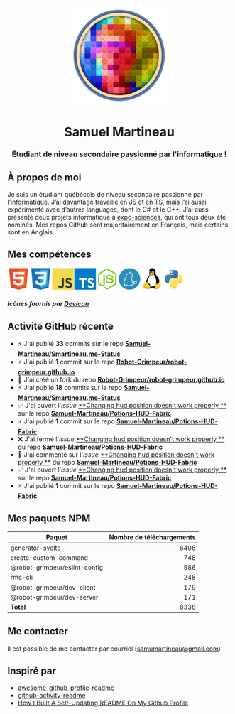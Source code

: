 <div align="middle">
  <img height="225" alt="avatar" src="https://raw.githubusercontent.com/Samuel-Martineau/Samuel-Martineau/master/avatar.png">
  <h1>Samuel Martineau</h1>
  <h3>Étudiant de niveau secondaire passionné par l'informatique !</h3>
</div>

## À propos de moi

Je suis un étudiant québécois de niveau secondaire passionné par l’informatique. J’ai davantage travaillé en JS et en TS, mais j’ai aussi expérimenté avec d’autres languages, dont le C# et le C++. J’ai aussi présenté deux projets informatique à [expo-sciences](https://technoscience.ca/programmes/expo-sciences/), qui ont tous deux été nominés. Mes repos Github sont majoritairement en Français, mais certains sont en Anglais.

## Mes compétences

<img alt="HTML5" src="https://raw.githubusercontent.com/devicons/devicon/master/icons/html5/html5-original.svg" width="50" title="HTML5" /><img alt="CSS3" src="https://raw.githubusercontent.com/devicons/devicon/master/icons/css3/css3-original.svg" width="50" title="CSS3" /><img alt="JavaScript" src="https://raw.githubusercontent.com/devicons/devicon/master/icons/javascript/javascript-original.svg" width="50" title="JavaScript" /><img alt="TypeScript" src="https://raw.githubusercontent.com/devicons/devicon/master/icons/typescript/typescript-original.svg" width="50" title="TypeScript" /><img alt="NodeJS" src="https://raw.githubusercontent.com/devicons/devicon/master/icons/nodejs/nodejs-original.svg" width="50" title="NodeJS" /><img alt="Yarn" src="https://raw.githubusercontent.com/devicons/devicon/master/icons/yarn/yarn-original.svg" width="50" title="Yarn" /><img alt="Linux" src="https://raw.githubusercontent.com/devicons/devicon/master/icons/linux/linux-original.svg" width="50" title="Linux" /><img alt="Python" src="https://raw.githubusercontent.com/devicons/devicon/master/icons/python/python-original.svg" width="50" title="Python" />

##### Icônes fournis par [Devicon](https://konpa.github.io/devicon/)

## Activité GitHub récente

- ⚡ J&#x27;ai publié **33** commits sur le repo [**Samuel-Martineau/Smartineau.me-Status**](https://github.com/Samuel-Martineau/Smartineau.me-Status)
- ⚡ J&#x27;ai publié **1** commit sur le repo [**Robot-Grimpeur/robot-grimpeur.github.io**](https://github.com/Robot-Grimpeur/robot-grimpeur.github.io)
- 🌈 J&#x27;ai créé un fork du repo [**Robot-Grimpeur/robot-grimpeur.github.io**](https://github.com/Robot-Grimpeur/robot-grimpeur.github.io)
- ⚡ J&#x27;ai publié **18** commits sur le repo [**Samuel-Martineau/Smartineau.me-Status**](https://github.com/Samuel-Martineau/Smartineau.me-Status)
- ✅ J&#x27;ai ouvert l&#x27;_issue_ [**Changing hud position doesn&#x27;t work properly **](https://github.com/Samuel-Martineau/Potions-HUD-Fabric/issues/5) sur le repo [**Samuel-Martineau/Potions-HUD-Fabric**](https://github.com/Samuel-Martineau/Potions-HUD-Fabric)
- ⚡ J&#x27;ai publié **1** commit sur le repo [**Samuel-Martineau/Potions-HUD-Fabric**](https://github.com/Samuel-Martineau/Potions-HUD-Fabric)
- ❌ J&#x27;ai fermé l&#x27;_issue_ [**Changing hud position doesn&#x27;t work properly **](https://github.com/Samuel-Martineau/Potions-HUD-Fabric/issues/5) du repo [**Samuel-Martineau/Potions-HUD-Fabric**](https://github.com/Samuel-Martineau/Potions-HUD-Fabric)
- 💬 J&#x27;ai commenté sur l&#x27;_issue_ [**Changing hud position doesn&#x27;t work properly **](https://github.com/Samuel-Martineau/Potions-HUD-Fabric/issues/5) du repo [**Samuel-Martineau/Potions-HUD-Fabric**](https://github.com/Samuel-Martineau/Potions-HUD-Fabric)
- ✅ J&#x27;ai ouvert l&#x27;_issue_ [**Changing hud position doesn&#x27;t work properly **](https://github.com/Samuel-Martineau/Potions-HUD-Fabric/issues/5) sur le repo [**Samuel-Martineau/Potions-HUD-Fabric**](https://github.com/Samuel-Martineau/Potions-HUD-Fabric)
- ⚡ J&#x27;ai publié **1** commit sur le repo [**Samuel-Martineau/Potions-HUD-Fabric**](https://github.com/Samuel-Martineau/Potions-HUD-Fabric)

## Mes paquets NPM

| Paquet                        | Nombre de téléchargements |
| ----------------------------- | ------------------------: |
| generator-svelte              |                      6406 |
| create-custom-command         |                       748 |
| @robot-grimpeur/eslint-config |                       586 |
| rmc-cli                       |                       248 |
| @robot-grimpeur/dev-client    |                       179 |
| @robot-grimpeur/dev-server    |                       171 |
| **Total**                     |                      8338 |

## Me contacter

Il est possible de me contacter par courriel ([samumartineau@gmail.com](mailto:samumartineau@gmail.com))

## Inspiré par

- [awesome-github-profile-readme](https://github.com/abhisheknaiidu/awesome-github-profile-readme)
- [github-activity-readme](https://github.com/jamesgeorge007/github-activity-readme)
- [How I Built A Self-Updating README On My Github Profile](https://www.mokkapps.de/blog/how-i-built-a-self-updating-readme-on-my-git-hub-profile/)
